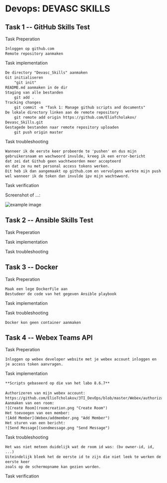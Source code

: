 Devops: DEVASC SKILLS
============

Task 1 -- GitHub Skills Test
------------

Task Preperation

    Inloggen op github.com
    Remote repository aanmaken
    
Task implementation

    De directory "Devasc_Skills" aanmaken
    Git initialiseren
        "git init"
    README.md aanmaken in de dir
    Staging van alle bestanden
        git add .
    Tracking changes
        git commit -m "Task 1: Manage github scripts and documents"
    De lokale directory linken aan de remote repository
        git remote add origin https://github.com/ElioTcholakov/  Devasc_Skills.git
    Gestagede bestanden naar remote repository uploaden
        git push origin master

Task troubleshooting

    Wanneer ik de eerste keer probeerde te 'pushen' en dus mijn
    gebruikersnaam en wachwoord invulde, kreeg ik een error-bericht
    dat zei dat Github geen wachtwoorden meer accepteerd
    en dat ze nu met personal access tokens werken.
    Dit heb ik dan aangemaakt op github.com en vervolgens werkte mijn push
    wel wanneer ik de token dan invulde ipv mijn wachtwword.

Task verification



Screenshot of ...:

![example image](example-image.jpg "An exemplary image")



Task 2 -- Ansible Skills Test
------------

Task Preperation


    
Task implementation

    

Task troubleshooting





Task 3 -- Docker
------------

Task Preperation

    Maak een lege DockerFile aan
    Bestudeer de code van het gegeven Ansible playbook
    
Task implementation

    

Task troubleshooting

    Docker kon geen container aanmaken



Task 4 -- Webex Teams API
------------

Task Preperation

    Inloggen op webex developer website met je webex account inloggen en je access token aanvragen.
    
Task implementation

    **Scripts gebaseerd op die van het labo 8.6.7**
    
    Authorizeren van mijn webex account:
    https://github.com/ElioTcholakov/3TI_DevOps/blob/master/Webex/authorization.png
    Aanmaken van een room:
    ![Create Room](roomcreation.png "Create Room")
    Het toevoegen van een member:
    ![Add Member](Webex/addmember.png "Add Member")
    Het sturen van een bericht:
    ![Send Message](sendmessage.png "Send Message")

Task troubleshooting

    Het was niet meteen duidelijk wat de room id was: (bv owner-id, id, ...)
    Uiteindelijk bleek het de eerste id te zijn die niet leek te werken de eerste keer
    zoals op de schermopname kan gezien worden.

Task verification
